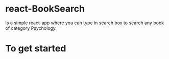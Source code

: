 # react-BookSearch
Is a simple react-app where you can type in search box to search any book of category Psychology.

# To get started


